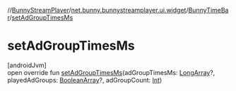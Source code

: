 //[BunnyStreamPlayer](../../../index.md)/[net.bunny.bunnystreamplayer.ui.widget](../index.md)/[BunnyTimeBar](index.md)/[setAdGroupTimesMs](set-ad-group-times-ms.md)

# setAdGroupTimesMs

[androidJvm]\
open override fun [setAdGroupTimesMs](set-ad-group-times-ms.md)(adGroupTimesMs: [LongArray](https://kotlinlang.org/api/core/kotlin-stdlib/kotlin/-long-array/index.html)?, playedAdGroups: [BooleanArray](https://kotlinlang.org/api/core/kotlin-stdlib/kotlin/-boolean-array/index.html)?, adGroupCount: [Int](https://kotlinlang.org/api/core/kotlin-stdlib/kotlin/-int/index.html))
